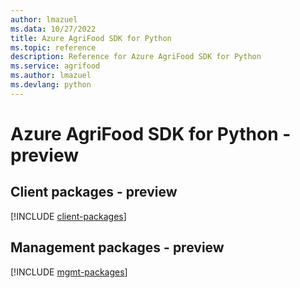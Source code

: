 ```yaml
---
author: lmazuel
ms.data: 10/27/2022
title: Azure AgriFood SDK for Python
ms.topic: reference
description: Reference for Azure AgriFood SDK for Python
ms.service: agrifood
ms.author: lmazuel
ms.devlang: python
---
```

# Azure AgriFood SDK for Python - preview

## Client packages - preview
[!INCLUDE [client-packages](agrifood-client-index.md)]
## Management packages - preview
[!INCLUDE [mgmt-packages](agrifood-mgmt-index.md)]